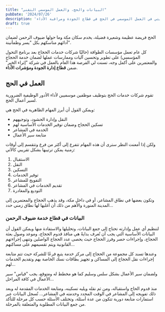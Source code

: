 ```yaml
---
title: "البيانات والحج، والعمل الموسمي التقني"
pubDate: '2024/07/26'
description: 'ملخص تجربتي في العمل الموسمي في الحج في قطاع الجودة ومراقبة الأداء'
draft: true
---
```


الحج فريضة عظيمة وشعيرة فضيلة، يخدم سكان مكة وما حولها ضيوف الرحمن
لضمان أدائهم مناسكهم بكل "يسر وطمأنينة".

كل عام تعمل مؤسسات الطوافة (حاليًا شركات خدمات الحجاج بعد برنامج التحول المؤسسي) على تطوير وتحسين آليات وممارسات عملها لضمان خدمة الحجاج والمعتمرين على أكمل وجه، تسنت لي الفرصة هذا العام بالعمل في شركة "إثراء الخير" ضمن **قطاع إدارة الجودة ومؤشرات الأداء**.

## العمل في الحج
<!-- يعد العمل الموسمي في الحج من الفرص التي يحظى بها سكان مكة والمدينة المنورة، بسبب استقبال أعداد الحجاج المهولة في فترة زمنية وجيزة وأماكن محددة...  -->
تقوم شركات خدمات الحج بتوظيف موظفين موسميين لأداء الأدور الوظيفية الضرورية لسير أعمال الحج.

ويمكن القول أن أبرز المهام الظاهرية في الحج هي:

- النقل وإدارة الحشود، وتوجيههم
- تسكين الحجاج وضمان توفير الخدمات الأساسية لهم
- الخدمة في المشاعر
- متابعة سير الأعمال

ولكن إذا أمعنت النظر سترى أن هذه المهام
تتفرع إلى أكثر من فرع وتتقسم إلى أوقات زمنية يمكن ترتيبها بشكل تقريبي كالآتي:

1. الاستقبال
2. النقل
3. التسكين
4. توفير الخدمات
5. التفويج للمشاعر
6. تقديم الخدمات في المشاعر
7. التوديع والمغادرة

وتكون بعضها في نطاق المشاعر، أو في داخل مكة، وقد يذهب الحجاج والمعتمرين إلى المدينة المنورة والأهم من ذلك أن أغلبها لها نطاق زمني حدد...

### البيانات في قطاع خدمة ضيوف الرحمن
لتنظيم أي عمل وإدارته تحتاج إلى جمع البيانات، وتحليلها والاستفادة منها ويمكن القول أن البيانات الأساسية التي يجب أن تُعرف بدايةً 
هي منافذ قدوم الحجاج، وموعد وصول بعثة الحجاج،
وإجراءات حصر وفرز الحجاج حيث يحصى عدد الحجاج الواصلين 
وتنهى إجراءتهم القانونية ويتم تقسيمهم على مساكنهم...

وعندها تسند كل مجموعة من الحجاج إلى مركز خدمة يتبع فرعًا للشركة حيث تتم متابعة إجراءات نقل الحجاج إلى المساكن و تجهيز بطاقات نسك الخاصة بهم وتقديم الخدمات لهم...

ولضمان سير الأعمال بشكل سلس وسليم كما هو مخطط له ومتوقع، يجب "قياس" سير الأعمال في كافة المراحل...

منذ قدوم الحاج واستقباله، ومن ثم نقله ويليه تسكينه، ومتابعة الخدمات المقدمة له 
وبعد ذلك تفويجه إلى المشاعر في الوقت المحدد وخدمته في المشاعر... تُسجل البيانات عبر استمارات متابعة دورية تتكون من عدة أسئلة، وتختلف الأسئلة حسب كل مرحلة للتأكد من جمع البيانات المطلوبة والمتعلقة بالمرحلة.